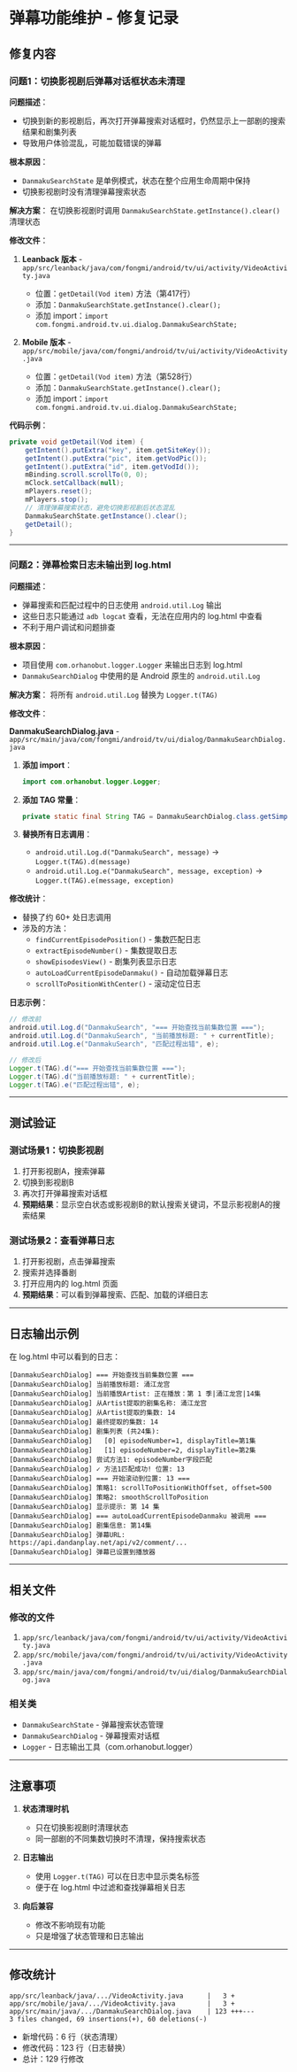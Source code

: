 # 弹幕功能维护 - 修复记录

## 修复内容

### 问题1：切换影视剧后弹幕对话框状态未清理

**问题描述**：
- 切换到新的影视剧后，再次打开弹幕搜索对话框时，仍然显示上一部剧的搜索结果和剧集列表
- 导致用户体验混乱，可能加载错误的弹幕

**根本原因**：
- `DanmakuSearchState` 是单例模式，状态在整个应用生命周期中保持
- 切换影视剧时没有清理弹幕搜索状态

**解决方案**：
在切换影视剧时调用 `DanmakuSearchState.getInstance().clear()` 清理状态

**修改文件**：

1. **Leanback 版本** - `app/src/leanback/java/com/fongmi/android/tv/ui/activity/VideoActivity.java`
   - 位置：`getDetail(Vod item)` 方法（第417行）
   - 添加：`DanmakuSearchState.getInstance().clear();`
   - 添加 import：`import com.fongmi.android.tv.ui.dialog.DanmakuSearchState;`

2. **Mobile 版本** - `app/src/mobile/java/com/fongmi/android/tv/ui/activity/VideoActivity.java`
   - 位置：`getDetail(Vod item)` 方法（第528行）
   - 添加：`DanmakuSearchState.getInstance().clear();`
   - 添加 import：`import com.fongmi.android.tv.ui.dialog.DanmakuSearchState;`

**代码示例**：
```java
private void getDetail(Vod item) {
    getIntent().putExtra("key", item.getSiteKey());
    getIntent().putExtra("pic", item.getVodPic());
    getIntent().putExtra("id", item.getVodId());
    mBinding.scroll.scrollTo(0, 0);
    mClock.setCallback(null);
    mPlayers.reset();
    mPlayers.stop();
    // 清理弹幕搜索状态，避免切换影视剧后状态混乱
    DanmakuSearchState.getInstance().clear();
    getDetail();
}
```

---

### 问题2：弹幕检索日志未输出到 log.html

**问题描述**：
- 弹幕搜索和匹配过程中的日志使用 `android.util.Log` 输出
- 这些日志只能通过 `adb logcat` 查看，无法在应用内的 log.html 中查看
- 不利于用户调试和问题排查

**根本原因**：
- 项目使用 `com.orhanobut.logger.Logger` 来输出日志到 log.html
- `DanmakuSearchDialog` 中使用的是 Android 原生的 `android.util.Log`

**解决方案**：
将所有 `android.util.Log` 替换为 `Logger.t(TAG)`

**修改文件**：

**DanmakuSearchDialog.java** - `app/src/main/java/com/fongmi/android/tv/ui/dialog/DanmakuSearchDialog.java`

1. **添加 import**：
   ```java
   import com.orhanobut.logger.Logger;
   ```

2. **添加 TAG 常量**：
   ```java
   private static final String TAG = DanmakuSearchDialog.class.getSimpleName();
   ```

3. **替换所有日志调用**：
   - `android.util.Log.d("DanmakuSearch", message)` → `Logger.t(TAG).d(message)`
   - `android.util.Log.e("DanmakuSearch", message, exception)` → `Logger.t(TAG).e(message, exception)`

**修改统计**：
- 替换了约 60+ 处日志调用
- 涉及的方法：
  - `findCurrentEpisodePosition()` - 集数匹配日志
  - `extractEpisodeNumber()` - 集数提取日志
  - `showEpisodesView()` - 剧集列表显示日志
  - `autoLoadCurrentEpisodeDanmaku()` - 自动加载弹幕日志
  - `scrollToPositionWithCenter()` - 滚动定位日志

**日志示例**：
```java
// 修改前
android.util.Log.d("DanmakuSearch", "=== 开始查找当前集数位置 ===");
android.util.Log.d("DanmakuSearch", "当前播放标题: " + currentTitle);
android.util.Log.e("DanmakuSearch", "匹配过程出错", e);

// 修改后
Logger.t(TAG).d("=== 开始查找当前集数位置 ===");
Logger.t(TAG).d("当前播放标题: " + currentTitle);
Logger.t(TAG).e("匹配过程出错", e);
```

---

## 测试验证

### 测试场景1：切换影视剧
1. 打开影视剧A，搜索弹幕
2. 切换到影视剧B
3. 再次打开弹幕搜索对话框
4. **预期结果**：显示空白状态或影视剧B的默认搜索关键词，不显示影视剧A的搜索结果

### 测试场景2：查看弹幕日志
1. 打开影视剧，点击弹幕搜索
2. 搜索并选择番剧
3. 打开应用内的 log.html 页面
4. **预期结果**：可以看到弹幕搜索、匹配、加载的详细日志

---

## 日志输出示例

在 log.html 中可以看到的日志：

```
[DanmakuSearchDialog] === 开始查找当前集数位置 ===
[DanmakuSearchDialog] 当前播放标题: 涌江龙宫
[DanmakuSearchDialog] 当前播放Artist: 正在播放：第 1 季|涌江龙宫|14集
[DanmakuSearchDialog] 从Artist提取的剧集名称: 涌江龙宫
[DanmakuSearchDialog] 从Artist提取的集数: 14
[DanmakuSearchDialog] 最终提取的集数: 14
[DanmakuSearchDialog] 剧集列表 (共24集):
[DanmakuSearchDialog]   [0] episodeNumber=1, displayTitle=第1集
[DanmakuSearchDialog]   [1] episodeNumber=2, displayTitle=第2集
[DanmakuSearchDialog] 尝试方法1: episodeNumber字段匹配
[DanmakuSearchDialog] ✓ 方法1匹配成功! 位置: 13
[DanmakuSearchDialog] === 开始滚动到位置: 13 ===
[DanmakuSearchDialog] 策略1: scrollToPositionWithOffset, offset=500
[DanmakuSearchDialog] 策略2: smoothScrollToPosition
[DanmakuSearchDialog] 显示提示: 第 14 集
[DanmakuSearchDialog] === autoLoadCurrentEpisodeDanmaku 被调用 ===
[DanmakuSearchDialog] 剧集信息: 第14集
[DanmakuSearchDialog] 弹幕URL: https://api.dandanplay.net/api/v2/comment/...
[DanmakuSearchDialog] 弹幕已设置到播放器
```

---

## 相关文件

### 修改的文件
1. `app/src/leanback/java/com/fongmi/android/tv/ui/activity/VideoActivity.java`
2. `app/src/mobile/java/com/fongmi/android/tv/ui/activity/VideoActivity.java`
3. `app/src/main/java/com/fongmi/android/tv/ui/dialog/DanmakuSearchDialog.java`

### 相关类
- `DanmakuSearchState` - 弹幕搜索状态管理
- `DanmakuSearchDialog` - 弹幕搜索对话框
- `Logger` - 日志输出工具（com.orhanobut.logger）

---

## 注意事项

1. **状态清理时机**
   - 只在切换影视剧时清理状态
   - 同一部剧的不同集数切换时不清理，保持搜索状态

2. **日志输出**
   - 使用 `Logger.t(TAG)` 可以在日志中显示类名标签
   - 便于在 log.html 中过滤和查找弹幕相关日志

3. **向后兼容**
   - 修改不影响现有功能
   - 只是增强了状态管理和日志输出

---

## 修改统计

```
app/src/leanback/java/.../VideoActivity.java      |   3 +
app/src/mobile/java/.../VideoActivity.java        |   3 +
app/src/main/java/.../DanmakuSearchDialog.java    | 123 +++---
3 files changed, 69 insertions(+), 60 deletions(-)
```

- 新增代码：6 行（状态清理）
- 修改代码：123 行（日志替换）
- 总计：129 行修改
